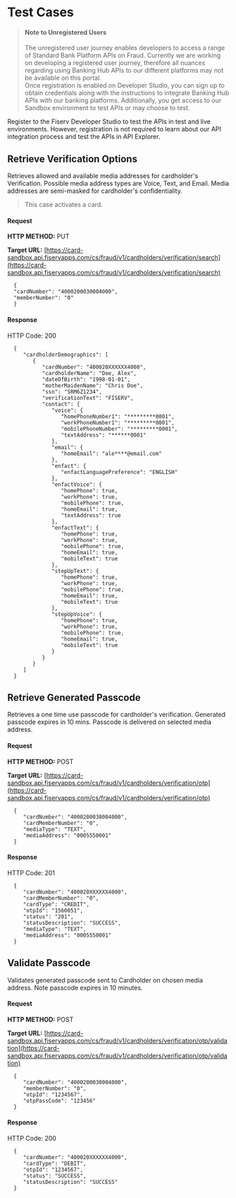 # Test Cases
<!-- theme: info -->
> #### Note to Unregistered Users
>
> The unregistered user journey enables developers to access a range of Standard Bank Platform APIs on Fraud. Currently we are working on developing a registered user journey, therefore all nuances regarding using Banking Hub APIs to our different platforms may not be available on this portal. <br> Once registration is enabled on Developer Studio, you can sign up to obtain credentials along with the instructions to integrate Banking Hub APIs with our banking platforms. Additionally, you get access to our Sandbox environment to test APIs or may choose to test.


Register to the Fiserv Developer Studio to test the APIs in test and live environments. However, registration is not required to learn about our API integration process and test the APIs in API Explorer.

## Retrieve Verification Options
Retrieves allowed and available media addresses for cardholder's Verification. Possible media address types are Voice, Text, and Email. Media addresses are semi-masked for cardholder's confidentiality.


<!-- theme: info -->
> This case activates a card.

#### Request

**HTTP METHOD:** PUT

**Target URL:** [https://card-sandbox.api.fiservapps.com/cs/fraud/v1/cardholders/verification/search](https://card-sandbox.api.fiservapps.com/cs/fraud/v1/cardholders/verification/search)

		
      {
      "cardNumber": "4000200030004000",
      "memberNumber": "0"
      }	

#### Response

HTTP Code: 200

      {
         "cardholderDemographics": [
            {
               "cardNumber": "400020XXXXXX4000",
               "cardholderName": "Doe, Alex",
               "dateOfBirth": "1998-01-01",
               "motherMaidenName": "Chris Doe",
               "ssn": "SRM6Z1234",
               "verificationText": "FISERV",
               "contact": {
                  "voice": {
                     "homePhoneNumber1": "*********0001",
                     "workPhoneNumber1": "*********0001",
                     "mobilePhoneNumber": "*********0001",
                     "textAddress": "******0001"
                  },
                  "email": {
                     "homeEmail": "ale****@email.com"
                  },
                  "enfact": {
                     "enfactLanguagePreference": "ENGLISH"
                  },
                  "enfactVoice": {
                     "homePhone": true,
                     "workPhone": true,
                     "mobilePhone": true,
                     "homeEmail": true,
                     "textAddress": true
                  },
                  "enfactText": {
                     "homePhone": true,
                     "workPhone": true,
                     "mobilePhone": true,
                     "homeEmail": true,
                     "mobileText": true
                  },
                  "stepUpText": {
                     "homePhone": true,
                     "workPhone": true,
                     "mobilePhone": true,
                     "homeEmail": true,
                     "mobileText": true
                  },
                  "stepUpVoice": {
                     "homePhone": true,
                     "workPhone": true,
                     "mobilePhone": true,
                     "homeEmail": true,
                     "mobileText": true
                  }
               }
            }
         ]
      }
		

## Retrieve Generated Passcode
Retrieves a one time use passcode for cardholder's verification. Generated passcode expires in 10 mins. Passcode is delivered on selected media address.

#### Request

**HTTP METHOD:** POST

**Target URL:** [https://card-sandbox.api.fiservapps.com/cs/fraud/v1/cardholders/verification/otp](https://card-sandbox.api.fiservapps.com/cs/fraud/v1/cardholders/verification/otp)

		
      {
         "cardNumber": "4000200030004000",
         "cardMemberNumber": "0",
         "mediaType": "TEXT",
         "mediaAddress": "0005550001"
      }


#### Response

HTTP Code: 201

		
      {
         "cardNumber": "400020XXXXXX4000",
         "cardMemberNumber": "0",
         "cardType": "CREDIT",
         "otpId": "1560051",
         "status": "201",
         "statusDescription": "SUCCESS",
         "mediaType": "TEXT",
         "mediaAddress": "0005550001"
      }
		
## Validate Passcode
Validates generated passcode sent to Cardholder on chosen media address. Note passcode expires in 10 minutes.

#### Request

**HTTP METHOD:** POST

**Target URL:** [https://card-sandbox.api.fiservapps.com/cs/fraud/v1/cardholders/verification/otp/validation](https://card-sandbox.api.fiservapps.com/cs/fraud/v1/cardholders/verification/otp/validation)

		
      {
         "cardNumber": "4000200030004000",
         "memberNumber": "0",
         "otpId": "1234567",
         "otpPassCode": "123456"
      }

	
#### Response

HTTP Code: 200

		
      {
         "cardNumber": "400020XXXXXX4000",
         "cardType": "DEBIT",
         "otpId": "1234567",
         "status": "SUCCESS",
         "statusDescription": "SUCCESS"
      }

